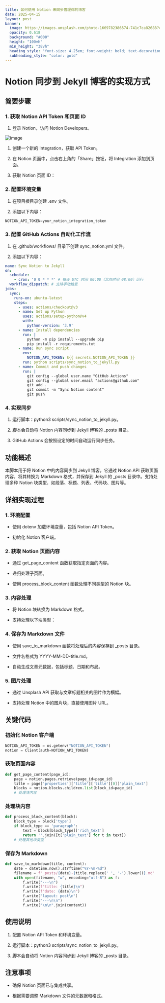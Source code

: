 ```yaml
---
title: 如何使用 Notion 来同步管理你的博客
date: 2025-04-15
layout: post
banner:
  image: https://images.unsplash.com/photo-1669782386574-741c7ca82683?crop=entropy&cs=tinysrgb&fit=max&fm=jpg&ixid=M3w2OTIwMzJ8MHwxfHJhbmRvbXx8fHx8fHx8fDE3NDQ3MTI1NzN8&ixlib=rb-4.0.3&q=80&w=1080
  opacity: 0.618
  background: "#000"
  height: "100vh"
  min_height: "38vh"
  heading_style: "font-size: 4.25em; font-weight: bold; text-decoration: underline"
  subheading_style: "color: gold"
---
```


# Notion 同步到 Jekyll 博客的实现方式

## 简要步骤

### 1. 获取 Notion API Token 和页面 ID

1. 登录 Notion，访问 Notion Developers。

![image](https://prod-files-secure.s3.us-west-2.amazonaws.com/a7a0cc5a-89b9-4cda-8686-1fba0ca52f40/d19c1afe-dea5-4312-9333-786b0ba83054/image.png?X-Amz-Algorithm=AWS4-HMAC-SHA256&X-Amz-Content-Sha256=UNSIGNED-PAYLOAD&X-Amz-Credential=ASIAZI2LB466VENU52XT%2F20250415%2Fus-west-2%2Fs3%2Faws4_request&X-Amz-Date=20250415T102253Z&X-Amz-Expires=3600&X-Amz-Security-Token=IQoJb3JpZ2luX2VjEKL%2F%2F%2F%2F%2F%2F%2F%2F%2F%2FwEaCXVzLXdlc3QtMiJHMEUCIF5y0%2BIAAQ7doA%2FKa2ND7ZHNIh7vQMBhV0Ke4kX1uMn%2BAiEAkOfHAUV%2BzZD5jUjePbpFW%2BPCk5Ccgy6%2FIrFBH3Oi13Eq%2FwMIKxAAGgw2Mzc0MjMxODM4MDUiDK4NPK%2BErgfKJTf9vCrcAznzYVEektc8pa%2BIo164h%2FJszgS0qfEhOr0OgLHEHETRb%2BFpONPgdynJz1iTVQWSoZz%2BE%2FR76rr8LQek68QjtfJkBsaen7k0fkaUR0uwuFp2Jq%2F%2FqpuDIqbmVBPppEWIfmmOP3dPiop4wA1FHQ219YU5Wbqko8xMGJz25CI%2BQZ9zXRgoST9BzC0d%2FVjaXcQTdhqHkjyS3b2ex8%2Ft%2B9LCfCx9EWrayz5KP4mYPO01Y3efHQ7WaGK45nNpvusGUcHVoDj5uAzm%2FGjpvkZtWBrdnlmeIicjZT8Bza1Y%2BjdUHy0NYRmRdb%2BX%2BHcuG%2BDGD4B2UxOJm3HzmpZunNxqU4Xx7GHGkfc93%2BKfxN3YRtmu5lRsIXfYfb0oiFn0JD5WnzFUhL5sDp0yP0BrP4bXhCpCHOKt%2B8XlwZfeIfPVAZuem26SB21tRCtE0cJzr2eCrLyul8PUVmLlHur4NvDkNbS0vEkK2VmFnM3KuEViJoCMH%2FnCPlmHhtSmFUzOxkARZoxnQcVmpXDfFRseXckDCvWUWsFN5iJVo7m0T1fO2mWFNwW9%2BuBQUuNoYvFPjfFmvd0E50ED4K14YmOpPxMQpUC2FJUDxvEHIzFsq3vzI%2BMt0hBgoEYpbzasZGnh%2BKFJMLfP%2BL8GOqUB6lo20f680kqgt%2BKWTMOqK7UJYODDONdcZZv1SvvdJ1rsZMa9CPCjdY0hLbOnT9PNv8dSZlzcHcqBzvyHbRSudbOLDoWKSiFQg12lHmOtXIATtpvcm8ctl8CbqOPuaIU3SojWu4Ie1o0dnFpbnD2OQnYUaVYyiouuOdAUm7vW4ITUfm18IpORn%2F3WNq6tVrVkbEPJlSHZILaI6u%2FS%2BVLF8RAIIAvz&X-Amz-Signature=15d7c64204142781680fc744b5b002ce4b37781e948c867da7c9f371024f9d55&X-Amz-SignedHeaders=host&x-id=GetObject)

1. 创建一个新的 Integration，获取 API Token。

1. 在 Notion 页面中，点击右上角的「Share」按钮，将 Integration 添加到页面。

1. 获取 Notion 页面 ID：


### 2. 配置环境变量

1. 在项目根目录创建 .env 文件。

1. 添加以下内容：

```javascript
NOTION_API_TOKEN=your_notion_integration_token
```

### 3. 配置 GitHub Actions 自动化工作流

1. 在 .github/workflows/ 目录下创建 sync_notion.yml 文件。

1. 添加以下内容：

```yaml
name: Sync Notion to Jekyll
on:
  schedule:
    - cron: '0 0 * * *' # 每天 UTC 时间 00:00（北京时间 08:00）运行
  workflow_dispatch: # 支持手动触发
jobs:
  sync:
    runs-on: ubuntu-latest
    steps:
      - uses: actions/checkout@v3
      - name: Set up Python
        uses: actions/setup-python@v4
        with:
          python-version: '3.9'
      - name: Install dependencies
        run: |
          python -m pip install --upgrade pip
          pip install -r requirements.txt
      - name: Run sync script
        env:
          NOTION_API_TOKEN: ${{ secrets.NOTION_API_TOKEN }}
        run: python scripts/sync_notion_to_jekyll.py
      - name: Commit and push changes
        run: |
          git config --global user.name "GitHub Actions"
          git config --global user.email "actions@github.com"
          git add .
          git commit -m "Sync Notion content"
          git push
```

### 4. 实现同步

1. 运行脚本：python3 scripts/sync_notion_to_jekyll.py。

1. 脚本会自动将 Notion 内容同步到 Jekyll 博客的 _posts 目录。

1. GitHub Actions 会按照设定的时间自动运行同步任务。

## 功能概述

本脚本用于将 Notion 中的内容同步到 Jekyll 博客。它通过 Notion API 获取页面内容，将其转换为 Markdown 格式，并保存到 Jekyll 的 _posts 目录中。支持处理多种 Notion 块类型，如段落、标题、列表、代码块、图片等。

## 详细实现过程

### 1. 环境配置

- 使用 dotenv 加载环境变量，包括 Notion API Token。

- 初始化 Notion 客户端。

### 2. 获取 Notion 页面内容

- 通过 get_page_content 函数获取指定页面的内容。

- 递归处理子页面。

- 使用 process_block_content 函数处理不同类型的 Notion 块。

### 3. 内容处理

- 将 Notion 块转换为 Markdown 格式。

- 支持处理以下块类型：


### 4. 保存为 Markdown 文件

- 使用 save_to_markdown 函数将处理后的内容保存到 _posts 目录。

- 文件名格式为 YYYY-MM-DD-title.md。

- 自动生成文章元数据，包括标题、日期和布局。

### 5. 图片处理

- 通过 Unsplash API 获取与文章标题相关的图片作为横幅。

- 支持处理 Notion 中的图片块，直接使用图片 URL。

## 关键代码

### 初始化 Notion 客户端

```python
NOTION_API_TOKEN = os.getenv("NOTION_API_TOKEN")
notion = Client(auth=NOTION_API_TOKEN)
```

### 获取页面内容

```python
def get_page_content(page_id):
    page = notion.pages.retrieve(page_id=page_id)
    title = page['properties']['title']['title'][0]['plain_text']
    blocks = notion.blocks.children.list(block_id=page_id)
    # 处理块内容
```

### 处理块内容

```python
def process_block_content(block):
    block_type = block['type']
    if block_type == 'paragraph':
        text = block[block_type]['rich_text']
        return ''.join([t['plain_text'] for t in text])
    # 处理其他块类型
```

### 保存为 Markdown

```python
def save_to_markdown(title, content):
    date = datetime.now().strftime("%Y-%m-%d")
    filename = f"_posts/{date}-{title.replace(' ', '-').lower()}.md"
    with open(filename, "w", encoding="utf-8") as f:
        f.write("---\n")
        f.write(f"title: {title}\n")
        f.write(f"date: {date}\n")
        f.write("layout: post\n")
        f.write("---\n\n")
        f.write("\n\n".join(content))
```

## 使用说明

1. 配置 Notion API Token 和环境变量。

1. 运行脚本：python3 scripts/sync_notion_to_jekyll.py。

1. 脚本会自动将 Notion 内容同步到 Jekyll 博客的 _posts 目录。

## 注意事项

- 确保 Notion 页面已与集成共享。

- 根据需要调整 Markdown 文件的元数据和格式。